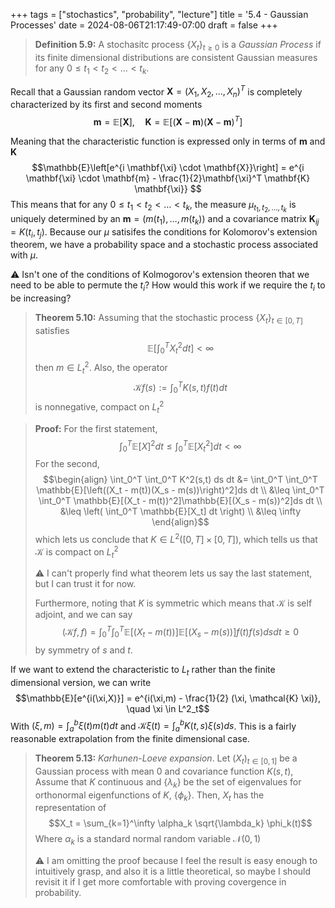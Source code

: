 +++
tags = ["stochastics", "probability", "lecture"]
title = '5.4 - Gaussian Processes'
date = 2024-08-06T21:17:49-07:00
draft = false
+++

> **Definition 5.9:** A stochasitc process $\{X_t\}_{t \geq 0}$ is a _Gaussian Process_ if its finite dimensional distributions are consistent Gaussian measures for any $0 \leq t_1 < t_2 < \ldots < t_k$.

Recall that a Gaussian random vector $\mathbf{X} = (X_1, X_2,\ldots,X_n)^T$ is completely characterized by its first and second moments
$$\mathbf{m} = \mathbb{E}[\mathbf{X}], \quad \mathbf{K} = \mathbb{E}[(\mathbf{X} - \mathbf{m}) (\mathbf{X} - \mathbf{m})^T]$$

Meaning that the characteristic function is expressed only in terms of $\mathbf{m}$ and $\mathbf{K}$
$$\mathbb{E}\left[e^{i \mathbf{\xi} \cdot \mathbf{X}}\right] = e^{i \mathbf{\xi} \cdot \mathbf{m} - \frac{1}{2}\mathbf{\xi}^T \mathbf{K} \mathbf{\xi}} $$
This means that for any $0 \leq t_1 < t_2 < \ldots < t_k$, the measure $\mu_{t_1, t_2, \ldots, t_k}$ is uniquely determined by an $\mathbf{m} = (m(t_1), \ldots, m(t_k))$ and a covariance matrix $\mathbf{K}_{ij} = K(t_i, t_j)$. Because our $\mu$ satisifes the conditions for Kolomorov's extension theorem, we have a probability space and a stochastic process associated with $\mu$.

:warning: Isn't one of the conditions of Kolmogorov's extension theoren that we need to be able to permute the $t_i$? How would this work if we require the $t_i$ to be increasing?

> **Theorem 5.10:** Assuming that the stochastic process $\{X_t\}_{t\in[0,T]}$ satisfies
> $$\mathbb{E} \left[ \int_0^T X_t^2 dt \right] < \infty$$
> then $m \in L^2_t$. Also, the operator
> $$\mathcal{K} f(s) := \int_0^T K(s,t) f(t) dt$$
> is nonnegative, compact on $L^2_t$

> **Proof:** For the first statement,
> $$\int_0^T \mathbb{E}[X]^2 dt \leq \int_0^T \mathbb{E}[X_t^2] dt < \infty$$
> For the second,
>$$\begin{align}
\int_0^T \int_0^T K^2(s,t) ds dt &= \int_0^T \int_0^T \mathbb{E}[\left((X_t - m(t))(X_s - m(s))\right)^2]ds dt \\
&\leq \int_0^T \int_0^T \mathbb{E}[(X_t - m(t))^2]\mathbb{E}[(X_s - m(s))^2]ds dt \\
&\leq \left( \int_0^T \mathbb{E}[X_t] dt \right) \\
&\leq \infty 
\end{align}$$
> which lets us conclude that $K \in L^2([0,T] \times [0,T])$, which tells us that $\mathcal{K}$ is compact on $L^2_t$
>
> :warning: I can't properly find what theorem lets us say the last statement, but I can trust it for now.
> 
> Furthermore, noting that $K$ is symmetric which means that $\mathcal{K}$ is self adjoint, and we can say
> $$(\mathcal{K}f, f) = \int_0^T \int_0^T \mathbb{E}[(X_t - m(t))]\mathbb{E}[(X_s - m(s))]f(t)f(s) ds dt \geq 0$$
> by symmetry of $s$ and $t$.

If we want to extend the characteristic to $L_t$ rather than the finite dimensional version, we can write
$$\mathbb{E}[e^{i(\xi,X)}] = e^{i(\xi,m) - \frac{1}{2} (\xi, \mathcal{K} \xi)}, \quad \xi \in L^2_t$$
With $(\xi,m) = \int_a^b \xi(t) m(t) dt$ and $\mathcal{K}\xi (t) = \int_a^b K(t,s) \xi(s) ds$. This is a fairly reasonable extrapolation from the finite dimensional case.

> **Theorem 5.13:** _Karhunen-Loeve expansion_. Let $(X_t)_{t \in [0,1]}$ be a Gaussian process with mean 0 and covariance function $K(s,t)$, Assume that $K$ continuous and $\{\lambda_k\}$ be the set of eigenvalues for orthonormal eigenfunctions of $K$, $\{\phi_k\}$. Then, $X_t$ has the representation of 
> $$X_t = \sum_{k=1}^\infty \alpha_k \sqrt{\lambda_k} \phi_k(t)$$
> Where $\alpha_k$ is a standard normal random variable $\mathscr{N}(0,1)$
> 
> :warning: I am omitting the proof because I feel the result is easy enough to intuitively grasp, and also it is a little theoretical, so maybe I should revisit it if I get more comfortable with proving covergence in probability.

